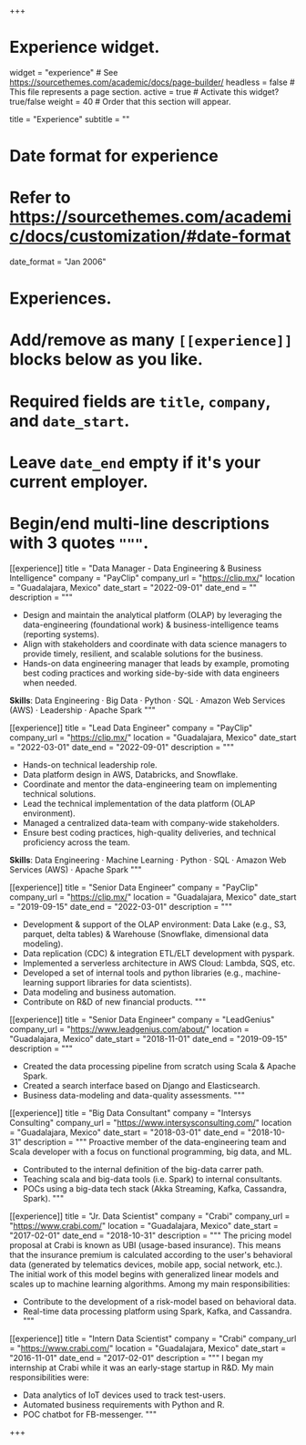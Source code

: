+++
# Experience widget.
widget = "experience"  # See https://sourcethemes.com/academic/docs/page-builder/
headless = false  # This file represents a page section.
active = true  # Activate this widget? true/false
weight = 40  # Order that this section will appear.

title = "Experience"
subtitle = ""

# Date format for experience
#   Refer to https://sourcethemes.com/academic/docs/customization/#date-format
date_format = "Jan 2006"

# Experiences.
#   Add/remove as many `[[experience]]` blocks below as you like.
#   Required fields are `title`, `company`, and `date_start`.
#   Leave `date_end` empty if it's your current employer.
#   Begin/end multi-line descriptions with 3 quotes `"""`.

[[experience]]
title = "Data Manager - Data Engineering & Business Intelligence"
company = "PayClip"
company_url = "https://clip.mx/"
location = "Guadalajara, Mexico"
date_start = "2022-09-01"
date_end = ""
description = """
* Design and maintain the analytical platform (OLAP) by leveraging the
   data-engineering (foundational work) & business-intelligence teams (reporting
   systems).
* Align with stakeholders and coordinate with data science managers to provide
  timely, resilient, and scalable solutions for the business.
* Hands-on data engineering manager that leads by example, promoting best
  coding practices and working side-by-side with data engineers when needed.

<p></p>

**Skills**: Data Engineering · Big Data · Python · SQL · Amazon Web Services (AWS) · Leadership · Apache Spark
"""


[[experience]]
title = "Lead Data Engineer"
company = "PayClip"
company_url = "https://clip.mx/"
location = "Guadalajara, Mexico"
date_start = "2022-03-01"
date_end = "2022-09-01"
description = """
  * Hands-on technical leadership role.
  * Data platform design in AWS, Databricks, and Snowflake.
  * Coordinate and mentor the data-engineering team on implementing technical solutions.
  * Lead the technical implementation of the data platform (OLAP environment).
  * Managed a centralized data-team with company-wide stakeholders.
  * Ensure best coding practices, high-quality deliveries, and technical proficiency across the team.

<p></p>

**Skills**: Data Engineering · Machine Learning · Python · SQL · Amazon Web Services (AWS) · Apache Spark
"""

[[experience]]
  title = "Senior Data Engineer"
  company = "PayClip"
  company_url = "https://clip.mx/"
  location = "Guadalajara, Mexico"
  date_start = "2019-09-15"
  date_end = "2022-03-01"
  description = """
  * Development & support of the OLAP environment: Data Lake (e.g., S3, parquet, delta tables) & Warehouse (Snowflake, dimensional data modeling).
  * Data replication (CDC) & integration ETL/ELT development with pyspark.
  * Implemented a serverless architecture in AWS Cloud: Lambda, SQS, etc.
  * Developed a set of internal tools and python libraries (e.g., machine-learning support libraries for data scientists). 
  * Data modeling and business automation.
  * Contribute on R&D of new financial products.
  """
  
[[experience]]
  title = "Senior Data Engineer"
  company = "LeadGenius"
  company_url = "https://www.leadgenius.com/about/"
  location = "Guadalajara, Mexico"
  date_start = "2018-11-01"
  date_end = "2019-09-15"
  description = """
  * Created the data processing pipeline from scratch using Scala & Apache Spark.
  * Created a search interface based on Django and Elasticsearch.
  * Business data-modeling and data-quality assessments.
  """

[[experience]]
  title = "Big Data Consultant"
  company = "Intersys Consulting"
  company_url = "https://www.intersysconsulting.com/"
  location = "Guadalajara, Mexico"
  date_start = "2018-03-01"
  date_end = "2018-10-31"
  description = """
  Proactive member of the data-engineering team and Scala developer with a focus on functional programming, big data, and ML. 
  
  * Contributed to the internal definition of the big-data carrer path.
  * Teaching scala and big-data tools (i.e. Spark) to internal consultants. 
  * POCs using a big-data tech stack (Akka Streaming, Kafka, Cassandra, Spark). 
  """

[[experience]]
  title = "Jr. Data Scientist"
  company = "Crabi"
  company_url = "https://www.crabi.com/"
  location = "Guadalajara, Mexico"
  date_start = "2017-02-01"
  date_end = "2018-10-31"
  description = """
  The pricing model proposal at Crabi is known as UBI (usage-based insurance). This means that the insurance premium is calculated according to the user's behavioral data (generated by telematics devices, mobile app, social network, etc.). The initial work of this model begins with generalized linear models and scales up to machine learning algorithms. Among my main responsibilities:
  
  * Contribute to the development of a risk-model based on behavioral data. 
  * Real-time data processing platform using Spark, Kafka, and Cassandra. 
  """
  
[[experience]]
  title = "Intern Data Scientist"
  company = "Crabi"
  company_url = "https://www.crabi.com/"
  location = "Guadalajara, Mexico"
  date_start = "2016-11-01"
  date_end = "2017-02-01"
  description = """
  I began my internship at Crabi while it was an early-stage startup in R&D. My main responsibilities were:
  
  * Data analytics of IoT devices used to track test-users. 
  * Automated business requirements with Python and R. 
  * POC chatbot for FB-messenger. 
  """

+++

